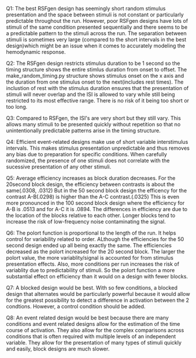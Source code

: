 Q1: The best RSFgen design has seemingly short random stimulus presentation and the space between stimuli is not constant or particularly predictable throughout the run. However, poor RSFgen designs have lots of stimuli of the same condition presented sequentially and there seems to be a predictable pattern to the stimuli across the run. The separation between stimuli is sometimes very large (compared to the short intervals in the best design)which might be an issue when it comes to accurately modeling the hemodynamic response. 

Q2: The RSFgen design restricts stimulus duration to be 1 second so the timing structure shows the entire stimlus duration from onset to offset. The make_random_timing.py structure shows stimulus onset on the x axis and the duration from one stimulus onset to the next(includes rest times). The inclustion of rest with the stimulus duration ensures that the presentation of stimuli will never overlap and the ISI is allowed to vary while still being restricted to its most effective range. There is no risk of it being too short or too long. 

Q3: Compared to RSFgen, the ISI's are very short but they still vary. This allows many stimuli to be presented quickly without repetition so that no unintentionally predictable patterns arise in the timing structure. 

Q4: Efficient event-related designs make use of short variable interstimulus intervals. This makes stimulus presentation unpredictable and thus removes any bias due to preparation for specific conditions. When carefully randomized, the presence of one stimuli does not correlate with the sucessive presentation of any other stimuli.

Q5: Average efficiency increases as block duration decreases. For the 20second block design, the efficiency between contrasts is about the same(.0308, .0312) But in the 50 second block design the efficency for the contrast A-B(.0298) is higher than the A-C contrast.(.0325) This is even more pronounced in the 100 second block design where the efficiency for A-B is .0513 and for A-C it is .0894. The differences in efficiency are due to the location of the blocks relative to each other. Longer blocks tend to increase the risk of low-frequency noise contaminating the signal. 

Q6: The polort function is proportional to the length of the run. It helps control for variability related to order. ALthough the efficiencies for the 50 second design ended up all being exactly the same. The efficiencies decreased as the polort increased for the 20 second block. The larger the polort value, the more variablity/signal is accounted for from stimulus presentation effects. Also, more conditions per run increases the risk of variablity due to predictability of stimuli. So the polort function a more substantial effect on efficiency than it would on a design with fewer blocks.

Q7: A blocked design would be best. With so few conditions, a blocked design that alternates would be particularly powerful because it would allow for the greatest possibility to detect a difference in activation between the 2 condtions. However, a control condition should be added.

Q8: An event related design would be best because there are many conditions and event related designs allow for the estimation of the time course of activation. They also allow for the complex comparisons across conditions that is often required with multiple levels of an independent variable. They allow for the presentation of many types of stimuli quickly and easily, block designs are much slower.